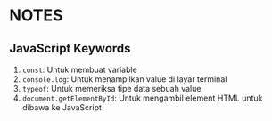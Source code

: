 # NOTES

## JavaScript Keywords

1. `const`: Untuk membuat variable
2. `console.log`: Untuk menampilkan value di layar terminal
3. `typeof`: Untuk memeriksa tipe data sebuah value
4. `document.getElementById`: Untuk mengambil element HTML untuk dibawa ke JavaScript
